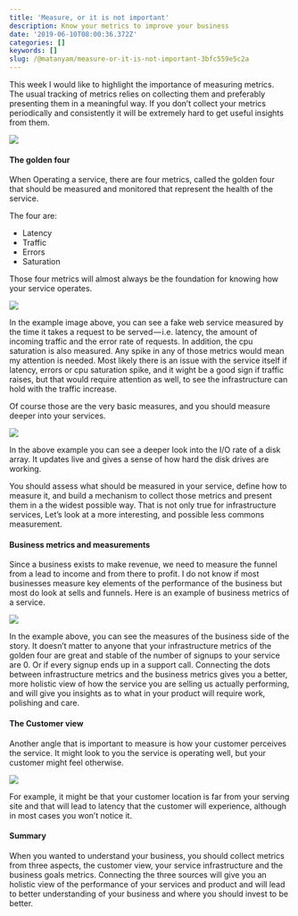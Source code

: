 ```yaml
---
title: 'Measure, or it is not important'
description: Know your metrics to improve your business
date: '2019-06-10T08:00:36.372Z'
categories: []
keywords: []
slug: /@matanyam/measure-or-it-is-not-important-3bfc559e5c2a
---
```


This week I would like to highlight the importance of measuring metrics. The usual tracking of metrics relies on collecting them and preferably presenting them in a meaningful way. If you don’t collect your metrics periodically and consistently it will be extremely hard to get useful insights from them.

![](img/0__AOLTNb8frs8__y1__j.jpg)

#### The golden four

When Operating a service, there are four metrics, called the golden four that should be measured and monitored that represent the health of the service.

The four are:

*   Latency
*   Traffic
*   Errors
*   Saturation

Those four metrics will almost always be the foundation for knowing how your service operates.

![](img/1__c8wTpmXDOdEL__EKAQl6llg.png)

In the example image above, you can see a fake web service measured by the time it takes a request to be served — i.e. latency, the amount of incoming traffic and the error rate of requests. In addition, the cpu saturation is also measured. Any spike in any of those metrics would mean my attention is needed. Most likely there is an issue with the service itself if latency, errors or cpu saturation spike, and it wight be a good sign if traffic raises, but that would require attention as well, to see the infrastructure can hold with the traffic increase.

Of course those are the very basic measures, and you should measure deeper into your services.

![](img/1__X81vbnzxpMsFkYlaR7Nmeg.png)

In the above example you can see a deeper look into the I/O rate of a disk array. It updates live and gives a sense of how hard the disk drives are working.

You should assess what should be measured in your service, define how to measure it, and build a mechanism to collect those metrics and present them in a the widest possible way. That is not only true for infrastructure services, Let’s look at a more interesting, and possible less commons measurement.

#### Business metrics and measurements

Since a business exists to make revenue, we need to measure the funnel from a lead to income and from there to profit. I do not know if most businesses measure key elements of the performance of the business but most do look at sells and funnels. Here is an example of business metrics of a service.

![](img/1__jF7wVv__nJ9SBzgzhugfWvg.png)

In the example above, you can see the measures of the business side of the story. It doesn’t matter to anyone that your infrastructure metrics of the golden four are great and stable of the number of signups to your service are 0. Or if every signup ends up in a support call. Connecting the dots between infrastructure metrics and the business metrics gives you a better, more holistic view of how the service you are selling us actually performing, and will give you insights as to what in your product will require work, polishing and care.

#### The Customer view

Another angle that is important to measure is how your customer perceives the service. It might look to you the service is operating well, but your customer might feel otherwise.

![](img/1__pAArOmMmohD0wwmhD83Jdw.png)

For example, it might be that your customer location is far from your serving site and that will lead to latency that the customer will experience, although in most cases you won’t notice it.

#### Summary

When you wanted to understand your business, you should collect metrics from three aspects, the customer view, your service infrastructure and the business goals metrics. Connecting the three sources will give you an holistic view of the performance of your services and product and will lead to better understanding of your business and where you should invest to be better.